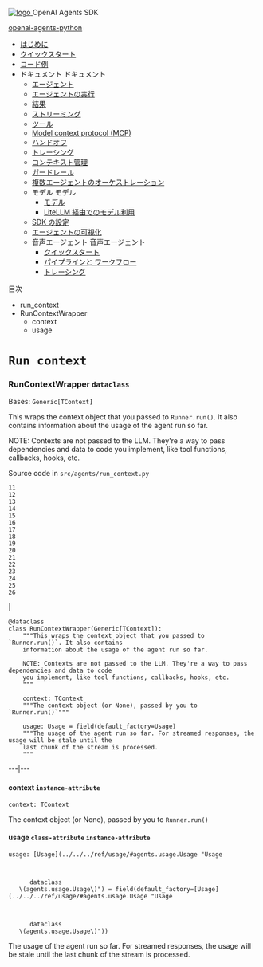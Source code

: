 [ ![logo](../../../assets/logo.svg) ](../../ "OpenAI Agents SDK") OpenAI Agents SDK 

[ openai-agents-python  ](https://github.com/openai/openai-agents-python "リポジトリへ")

  * [ はじめに  ](../../)
  * [ クイックスタート  ](../../quickstart/)
  * [ コード例  ](../../examples/)
  * ドキュメント  ドキュメント 
    * [ エージェント  ](../../agents/)
    * [ エージェントの実行  ](../../running_agents/)
    * [ 結果  ](../../results/)
    * [ ストリーミング  ](../../streaming/)
    * [ ツール  ](../../tools/)
    * [ Model context protocol (MCP)  ](../../mcp/)
    * [ ハンドオフ  ](../../handoffs/)
    * [ トレーシング  ](../../tracing/)
    * [ コンテキスト管理  ](../../context/)
    * [ ガードレール  ](../../guardrails/)
    * [ 複数エージェントのオーケストレーション  ](../../multi_agent/)
    * モデル  モデル 
      * [ モデル  ](../../models/)
      * [ LiteLLM 経由でのモデル利用  ](../../models/litellm/)
    * [ SDK の設定  ](../../config/)
    * [ エージェントの可視化  ](../../visualization/)
    * 音声エージェント  音声エージェント 
      * [ クイックスタート  ](../../voice/quickstart/)
      * [ パイプラインと ワークフロー  ](../../voice/pipeline/)
      * [ トレーシング  ](../../voice/tracing/)



目次 

  * run_context 
  * RunContextWrapper 
    * context 
    * usage 



# `Run context`

###  RunContextWrapper `dataclass`

Bases: `Generic[TContext]`

This wraps the context object that you passed to `Runner.run()`. It also contains information about the usage of the agent run so far.

NOTE: Contexts are not passed to the LLM. They're a way to pass dependencies and data to code you implement, like tool functions, callbacks, hooks, etc.

Source code in `src/agents/run_context.py`
    
    
    11
    12
    13
    14
    15
    16
    17
    18
    19
    20
    21
    22
    23
    24
    25
    26

| 
    
    
    @dataclass
    class RunContextWrapper(Generic[TContext]):
        """This wraps the context object that you passed to `Runner.run()`. It also contains
        information about the usage of the agent run so far.
    
        NOTE: Contexts are not passed to the LLM. They're a way to pass dependencies and data to code
        you implement, like tool functions, callbacks, hooks, etc.
        """
    
        context: TContext
        """The context object (or None), passed by you to `Runner.run()`"""
    
        usage: Usage = field(default_factory=Usage)
        """The usage of the agent run so far. For streamed responses, the usage will be stale until the
        last chunk of the stream is processed.
        """
      
  
---|---  
  
####  context `instance-attribute`
    
    
    context: TContext
    

The context object (or None), passed by you to `Runner.run()`

####  usage `class-attribute` `instance-attribute`
    
    
    usage: [Usage](../../../ref/usage/#agents.usage.Usage "Usage
    
    
      
          dataclass
       \(agents.usage.Usage\)") = field(default_factory=[Usage](../../../ref/usage/#agents.usage.Usage "Usage
    
    
      
          dataclass
       \(agents.usage.Usage\)"))
    

The usage of the agent run so far. For streamed responses, the usage will be stale until the last chunk of the stream is processed.

